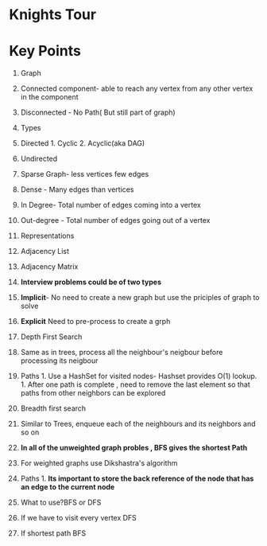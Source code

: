 Knights Tour
===========================================================================

Key Points
====================

1. Graph
  1. Connected component- able to reach any vertex from any other vertex in the component
  1. Disconnected - No Path( But still part of graph)
1. Types
  1. Directed
    1. Cyclic
    2. Acyclic(aka DAG)
  2. Undirected
1. Sparse Graph- less vertices few edges
1. Dense - Many edges than vertices
1. In Degree- Total number of edges coming into a vertex
1. Out-degree - Total number of edges going out of a vertex
1. Representations
  1. Adjacency List
  1. Adjacency Matrix
1. <b> Interview problems could be of two types </b>
  1. <b>Implicit</b>- No need to create a new graph but use the priciples of graph to solve
  1. <b>Explicit</b> Need to pre-process to create a grph
  
1. Depth First Search
  1. Same as in trees, process all the neighbour's neigbour before processing its neigbour
  1. Paths
    1. Use a HashSet for visited nodes- Hashset provides O(1) lookup.
    1. After one path is complete , need to remove the last element so that paths from other neighbors can be explored
1. Breadth first search
  1. Similar to Trees, enqueue each of the neighbours and its neighbors and so on
  1. <b>In all of the unweighted graph probles , BFS gives the shortest Path</b>
  1. For weighted graphs use Dikshastra's algorithm
  1. Paths
    1. <b> Its important to store the back reference of the node that has an edge to the current node</b>
    
1. What to use?BFS or DFS
  1. If we have to visit every vertex DFS
  1. If shortest path BFS


